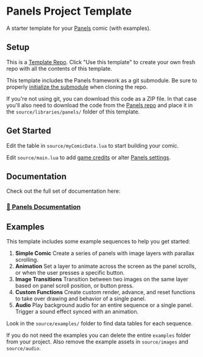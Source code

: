 # Panels Project Template
A starter template for your [Panels](https://github.com/cadin/panels) comic (with examples).


## Setup
This is a [Template Repo](https://docs.github.com/en/repositories/creating-and-managing-repositories/creating-a-repository-from-a-template). Click "Use this template" to create your own fresh repo with all the contents of this template.

This template includes the Panels framework as a git submodule. Be sure to properly [initialize the submodule](https://www.w3docs.com/snippets/git/how-to-clone-including-submodules.html) when cloning the repo.

If you're not using git, you can download this code as a ZIP file. In that case you'll also need to download the code from the [Panels repo](https://github.com/cadin/panels) and place it in the `source/libraries/panels/` folder of this template.

## Get Started
Edit the table in `source/myComicData.lua` to start building your comic.

Edit `source/main.lua` to add [game credits](http://cadin.github.io/panels/credits-screen) or alter [Panels settings](http://cadin.github.io/panels/settings).

## Documentation

Check out the full set of documentation here:
### [📄 Panels Documentation](//cadin.github.io/panels)


## Examples

This template includes some example sequences to help you get started:

1. **Simple Comic**
    Create a series of panels with image layers with parallax scrolling.
2. **Animation**
    Set a layer to animate across the screen as the panel scrolls, or when the user presses a specific button.
3. **Image Transitions**
    Transition between two images on the same layer based on panel scroll position, or button press.
4. **Custom Functions**
    Create custom render, advance, and reset functions to take over drawing and behavior of a single panel.
5. **Audio**
    Play background audio for an entire sequence or a single panel. Trigger a sound effect synced with an animation.

Look in the `source/examples/` folder to find data tables for each sequence.

If you do not need the examples you can delete the entire `examples` folder from your project. Also remove the example assets in `source/images` and `source/audio`.

